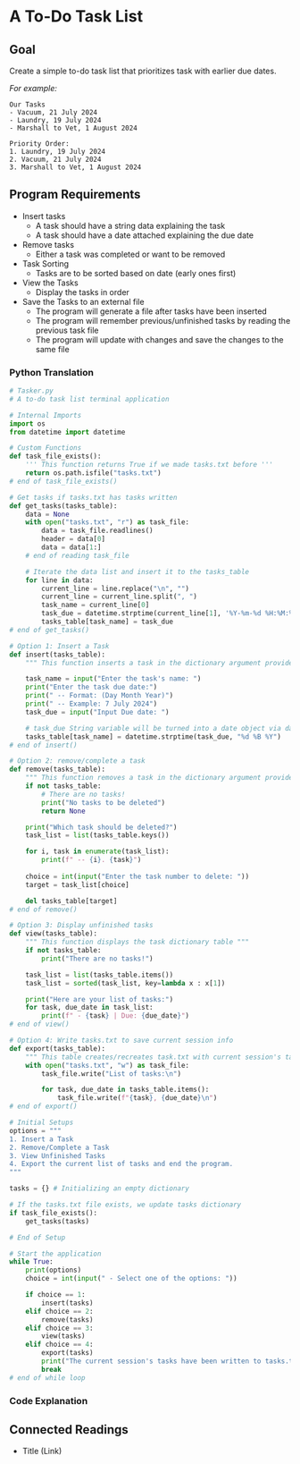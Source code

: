 # A To-Do Task List

## Goal

Create a simple to-do task list that prioritizes task with earlier due dates.

_For example:_

```
Our Tasks
- Vacuum, 21 July 2024
- Laundry, 19 July 2024
- Marshall to Vet, 1 August 2024

Priority Order:
1. Laundry, 19 July 2024
2. Vacuum, 21 July 2024
3. Marshall to Vet, 1 August 2024
```

## Program Requirements

* Insert tasks
  * A task should have a string data explaining the task
  * A task should have a date attached explaining the due date
* Remove tasks
  * Either a task was completed or want to be removed
* Task Sorting
  * Tasks are to be sorted based on date (early ones first)
* View the Tasks
  * Display the tasks in order
* Save the Tasks to an external file
  * The program will generate a file after tasks have been inserted
  * The program will remember previous/unfinished tasks by reading the previous task file
  * The program will update with changes and save the changes to the same file

### Python Translation

```python
# Tasker.py
# A to-do task list terminal application

# Internal Imports
import os
from datetime import datetime

# Custom Functions
def task_file_exists():
    ''' This function returns True if we made tasks.txt before '''
    return os.path.isfile("tasks.txt")
# end of task_file_exists()

# Get tasks if tasks.txt has tasks written
def get_tasks(tasks_table):
    data = None
    with open("tasks.txt", "r") as task_file:
        data = task_file.readlines()
        header = data[0]
        data = data[1:]
    # end of reading task_file

    # Iterate the data list and insert it to the tasks_table
    for line in data:
        current_line = line.replace("\n", "")
        current_line = current_line.split(", ")
        task_name = current_line[0]
        task_due = datetime.strptime(current_line[1], '%Y-%m-%d %H:%M:%S')
        tasks_table[task_name] = task_due
# end of get_tasks()

# Option 1: Insert a Task
def insert(tasks_table):
    """ This function inserts a task in the dictionary argument provided """

    task_name = input("Enter the task's name: ")
    print("Enter the task due date:")
    print(" -- Format: (Day Month Year)")
    print(" -- Example: 7 July 2024")
    task_due = input("Input Due date: ")

    # task_due String variable will be turned into a date object via datetime module
    tasks_table[task_name] = datetime.strptime(task_due, "%d %B %Y")
# end of insert()

# Option 2: remove/complete a task
def remove(tasks_table):
    """ This function removes a task in the dictionary argument provided """
    if not tasks_table:
        # There are no tasks!
        print("No tasks to be deleted")
        return None

    print("Which task should be deleted?")
    task_list = list(tasks_table.keys())

    for i, task in enumerate(task_list):
        print(f" -- {i}. {task}")
    
    choice = int(input("Enter the task number to delete: "))
    target = task_list[choice]

    del tasks_table[target]
# end of remove()

# Option 3: Display unfinished tasks
def view(tasks_table):
    """ This function displays the task dictionary table """
    if not tasks_table:
        print("There are no tasks!")

    task_list = list(tasks_table.items())
    task_list = sorted(task_list, key=lambda x : x[1])

    print("Here are your list of tasks:")
    for task, due_date in task_list:
        print(f" - {task} | Due: {due_date}")
# end of view()

# Option 4: Write tasks.txt to save current session info
def export(tasks_table):
    """ This table creates/recreates task.txt with current session's task data"""
    with open("tasks.txt", "w") as task_file:
        task_file.write("List of tasks:\n")

        for task, due_date in tasks_table.items():
            task_file.write(f"{task}, {due_date}\n")
# end of export()

# Initial Setups
options = """
1. Insert a Task
2. Remove/Complete a Task
3. View Unfinished Tasks
4. Export the current list of tasks and end the program.
"""

tasks = {} # Initializing an empty dictionary

# If the tasks.txt file exists, we update tasks dictionary
if task_file_exists():
    get_tasks(tasks)

# End of Setup

# Start the application
while True:
    print(options)
    choice = int(input(" - Select one of the options: "))

    if choice == 1:
        insert(tasks)
    elif choice == 2:
        remove(tasks)
    elif choice == 3:
        view(tasks)
    elif choice == 4:
        export(tasks)
        print("The current session's tasks have been written to tasks.txt")
        break
# end of while loop
```

### Code Explanation



## Connected Readings

* Title (Link)
